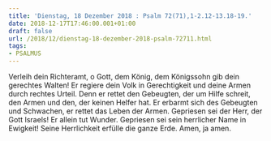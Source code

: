 ```yaml
---
title: 'Dienstag, 18 Dezember 2018 : Psalm 72(71),1-2.12-13.18-19.'
date: 2018-12-17T17:46:00.001+01:00
draft: false
url: /2018/12/dienstag-18-dezember-2018-psalm-72711.html
tags: 
- PSALMUS
---
```


Verleih dein Richteramt, o Gott, dem König, dem Königssohn gib dein gerechtes Walten! Er regiere dein Volk in Gerechtigkeit und deine Armen durch rechtes Urteil. Denn er rettet den Gebeugten, der um Hilfe schreit, den Armen und den, der keinen Helfer hat. Er erbarmt sich des Gebeugten und Schwachen, er rettet das Leben der Armen. Gepriesen sei der Herr, der Gott Israels! Er allein tut Wunder. Gepriesen sei sein herrlicher Name in Ewigkeit! Seine Herrlichkeit erfülle die ganze Erde. Amen, ja amen.